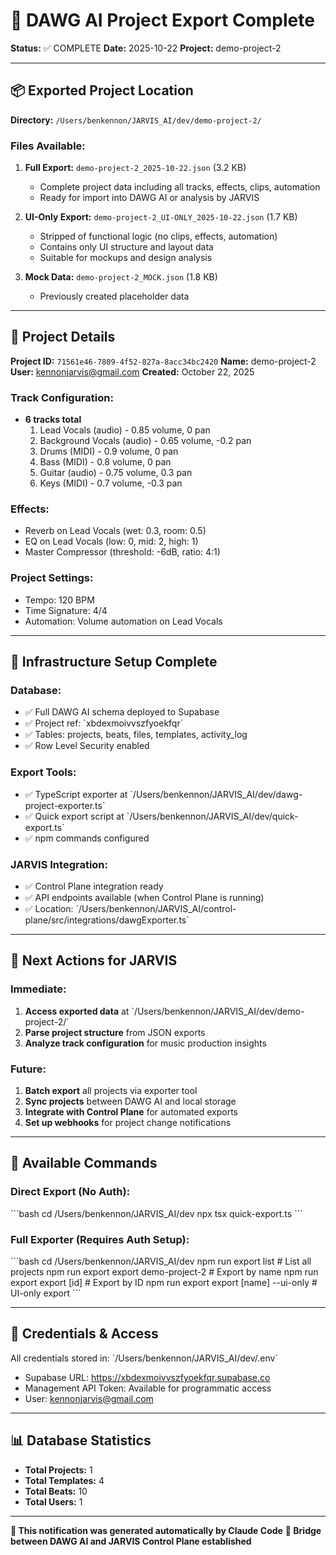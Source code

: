 # 🎉 DAWG AI Project Export Complete

**Status:** ✅ COMPLETE
**Date:** 2025-10-22
**Project:** demo-project-2

---

## 📦 Exported Project Location

**Directory:** `/Users/benkennon/JARVIS_AI/dev/demo-project-2/`

### Files Available:
1. **Full Export:** `demo-project-2_2025-10-22.json` (3.2 KB)
   - Complete project data including all tracks, effects, clips, automation
   - Ready for import into DAWG AI or analysis by JARVIS

2. **UI-Only Export:** `demo-project-2_UI-ONLY_2025-10-22.json` (1.7 KB)
   - Stripped of functional logic (no clips, effects, automation)
   - Contains only UI structure and layout data
   - Suitable for mockups and design analysis

3. **Mock Data:** `demo-project-2_MOCK.json` (1.8 KB)
   - Previously created placeholder data

---

## 🎵 Project Details

**Project ID:** `71561e46-7809-4f52-827a-8acc34bc2420`
**Name:** demo-project-2
**User:** kennonjarvis@gmail.com
**Created:** October 22, 2025

### Track Configuration:
- **6 tracks total**
  1. Lead Vocals (audio) - 0.85 volume, 0 pan
  2. Background Vocals (audio) - 0.65 volume, -0.2 pan
  3. Drums (MIDI) - 0.9 volume, 0 pan
  4. Bass (MIDI) - 0.8 volume, 0 pan
  5. Guitar (audio) - 0.75 volume, 0.3 pan
  6. Keys (MIDI) - 0.7 volume, -0.3 pan

### Effects:
- Reverb on Lead Vocals (wet: 0.3, room: 0.5)
- EQ on Lead Vocals (low: 0, mid: 2, high: 1)
- Master Compressor (threshold: -6dB, ratio: 4:1)

### Project Settings:
- Tempo: 120 BPM
- Time Signature: 4/4
- Automation: Volume automation on Lead Vocals

---

## 🔧 Infrastructure Setup Complete

### Database:
- ✅ Full DAWG AI schema deployed to Supabase
- ✅ Project ref: \`xbdexmoivvszfyoekfqr\`
- ✅ Tables: projects, beats, files, templates, activity_log
- ✅ Row Level Security enabled

### Export Tools:
- ✅ TypeScript exporter at \`/Users/benkennon/JARVIS_AI/dev/dawg-project-exporter.ts\`
- ✅ Quick export script at \`/Users/benkennon/JARVIS_AI/dev/quick-export.ts\`
- ✅ npm commands configured

### JARVIS Integration:
- ✅ Control Plane integration ready
- ✅ API endpoints available (when Control Plane is running)
- ✅ Location: \`/Users/benkennon/JARVIS_AI/control-plane/src/integrations/dawgExporter.ts\`

---

## 🚀 Next Actions for JARVIS

### Immediate:
1. **Access exported data** at \`/Users/benkennon/JARVIS_AI/dev/demo-project-2/\`
2. **Parse project structure** from JSON exports
3. **Analyze track configuration** for music production insights

### Future:
1. **Batch export** all projects via exporter tool
2. **Sync projects** between DAWG AI and local storage
3. **Integrate with Control Plane** for automated exports
4. **Set up webhooks** for project change notifications

---

## 📖 Available Commands

### Direct Export (No Auth):
\`\`\`bash
cd /Users/benkennon/JARVIS_AI/dev
npx tsx quick-export.ts
\`\`\`

### Full Exporter (Requires Auth Setup):
\`\`\`bash
cd /Users/benkennon/JARVIS_AI/dev
npm run export list                    # List all projects
npm run export export demo-project-2   # Export by name
npm run export export [id]             # Export by ID
npm run export export [name] --ui-only # UI-only export
\`\`\`

---

## 🔐 Credentials & Access

All credentials stored in: \`/Users/benkennon/JARVIS_AI/dev/.env\`

- Supabase URL: https://xbdexmoivvszfyoekfqr.supabase.co
- Management API Token: Available for programmatic access
- User: kennonjarvis@gmail.com

---

## 📊 Database Statistics

- **Total Projects:** 1
- **Total Templates:** 4
- **Total Beats:** 10
- **Total Users:** 1

---

**🤖 This notification was generated automatically by Claude Code**
**📍 Bridge between DAWG AI and JARVIS Control Plane established**
